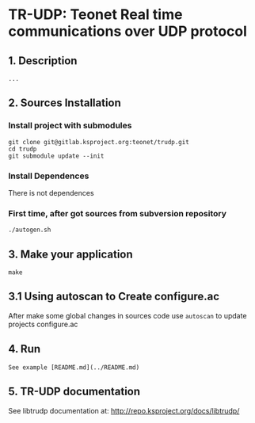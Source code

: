 # TR-UDP: Teonet Real time communications over UDP protocol

## 1. Description

    ...

## 2. Sources Installation

### Install project with submodules

    git clone git@gitlab.ksproject.org:teonet/trudp.git
    cd trudp
    git submodule update --init


### Install Dependences

There is not dependences

### First time, after got sources from subversion repository

    ./autogen.sh

## 3. Make your application 

    make


## 3.1 Using autoscan to Create configure.ac

After make some global changes in sources code use ```autoscan``` to update projects 
configure.ac


## 4. Run 
    
    See example [README.md](../README.md)


## 5. TR-UDP documentation

See libtrudp documentation at: http://repo.ksproject.org/docs/libtrudp/
